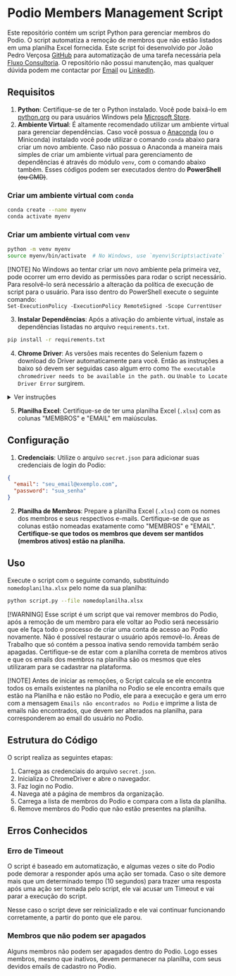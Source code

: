 # Podio Members Management Script

Este repositório contém um script Python para gerenciar membros do Podio. O script automatiza a remoção de membros que não estão listados em uma planilha Excel fornecida. Este script foi desenvolvido por João Pedro Verçosa [GitHub](github.com/JPVercosa) para automatização de uma tarefa necessária pela [Fluxo Consultoria](https://fluxoconsultoria.poli.ufrj.br/). O repositório não possui manutenção, mas qualquer dúvida podem me contactar por [Email](mailto:jpkvqvercosa@gmail.com) ou [LinkedIn](https://www.linkedin.com/in/jpvercosa/).

## Requisitos

1. **Python**: Certifique-se de ter o Python instalado. Você pode baixá-lo em [python.org](https://www.python.org/) ou para usuários Windows pela [Microsoft Store](https://apps.microsoft.com/detail/9pjpw5ldxlz5?hl=pt-br&gl=BR).
2. **Ambiente Virtual**: É altamente recomendado utilizar um ambiente virtual para gerenciar dependências. Caso você possua o [Anaconda](https://www.anaconda.com/) (ou o Miniconda) instalado você pode utilizar o comando `conda` abaixo para criar um novo ambiente. Caso não possua o Anaconda a maneira mais simples de criar um ambiente virtual para gerenciamento de dependências é através do módulo `venv`, com o comando abaixo também. Esses códigos podem ser executados dentro do **PowerShell** ~~(ou CMD)~~.

### Criar um ambiente virtual com `conda`

```bash
conda create --name myenv
conda activate myenv
```

### Criar um ambiente virtual com `venv`

```bash
python -m venv myenv
source myenv/bin/activate  # No Windows, use `myenv\Scripts\activate`
```

[!NOTE]
No Windows ao tentar criar um novo ambiente pela primeira vez, pode ocorrer um erro devido as permissões para rodar o script necessário. Para resolvê-lo será necessário a alteração da política de execução de script para o usuário. Para isso dentro do PowerShell execute o seguinte comando: </br> `Set-ExecutionPolicy -ExecutionPolicy RemoteSigned -Scope CurrentUser`

3. **Instalar Dependências**: Após a ativação do ambiente virtual, instale as dependências listadas no arquivo `requirements.txt`.

```bash
pip install -r requirements.txt
```

4. **Chrome Driver**: As versões mais recentes do Selenium fazem o download do Driver automaticamente para você. Então as instruções a baixo só devem ser seguidas caso algum erro como `The executable chromedriver needs to be available in the path.` ou `Unable to Locate Driver Error` surgirem.

<details>
  <summary>Ver instruções</summary>
  
O Selenium requer o ChromeDriver para controlar o navegador Chrome. Baixe o ChromeDriver compatível com sua versão do Chrome em [sites.google.com/chromium.org/driver](https://sites.google.com/chromium.org/driver). Para descobrir a sua versão atual do GoogleChrome abra uma nova guia e digite `chrome://version/`. Para versões mais atuais do chrome (115.X.XXXX.XXX+) é possível encontrar o link para Download (aqui)[https://googlechromelabs.github.io/chrome-for-testing/] procure por Stable e copie e cole a URL em uma nova guia de acordo com a sua plataforma (para Windows normalmente opte por escolher a `win64`) para versões mais antigas do Chrome procure pela sua versão [aqui](https://sites.google.com/chromium.org/driver/downloads).

O download será feito em uma pasta compactada. Abra a pasta compactada e coloque o executável no diretório junto do código e tente executar o script. Caso ainda não funcione será necessário adicionar o caminho do executável ao PATH do seu sistema.

#### Usuários Windows

Para isso na Barra de Pesquisa do Windows pesquise por Variáveis de Ambientes, e selecione a opção `Editar as Variáveis de Ambiente do Sistema`, caso tenha permissões de Administrador, ou `Editar as Variáveis de Ambiente da sua Conta` caso contrário. Clique em `Variáveis de Ambiente`. Selecione a Variável com nome `Path` e clique em `Editar`. Clique em `Novo` e adicione o caminho do executável do ChromeDriver. Não se esqueça de fazer a descompactação da pasta para algum diretório. Após isso clique em `OK` e feche todas as janelas.

#### Usuários Linux

Para isso abra um terminal e digite o seguinte comando:

```bash
export PATH=$PATH:/path/to/chromedriver
```

Substituindo `/path/to/chromedriver` pelo caminho do executável do ChromeDriver.

Para tornar essa mudança permanente adicione rode o código abaixo e reinicie o terminal.

```bash
echo 'export PATH=$PATH:/path/to/chromedriver' >> ~/.bash_profile
source ~/.bash_profile
```

Novamente substituindo pelo local em que se encontra o arquivo `chromedriver.exe`.

#### Usuários MacOS

Para isso abra um terminal e digite o seguinte comando:

```bash
export PATH=$PATH:/path/to/chromedriver
```

Substituindo `/path/to/chromedriver` pelo caminho do executável do ChromeDriver. Para tornar essa mudança permanente utilize o código:

```bash
echo 'export PATH=$PATH:/path/to/chromedriver' >> ~/.bash_profile
source ~/.bash_profile
```

</details>

5. **Planilha Excel**: Certifique-se de ter uma planilha Excel (`.xlsx`) com as colunas "MEMBROS" e "EMAIL" em maiúsculas.

## Configuração

1. **Credenciais**: Utilize o arquivo `secret.json` para adicionar suas credenciais de login do Podio:

```json
{
  "email": "seu_email@exemplo.com",
  "password": "sua_senha"
}
```

2. **Planilha de Membros**: Prepare a planilha Excel (`.xlsx`) com os nomes dos membros e seus respectivos e-mails. Certifique-se de que as colunas estão nomeadas exatamente como "MEMBROS" e "EMAIL". **Certifique-se que todos os membros que devem ser mantidos (membros ativos) estão na planilha.**

## Uso

Execute o script com o seguinte comando, substituindo `nomedoplanilha.xlsx` pelo nome da sua planilha:

```bash
python script.py --file nomedoplanilha.xlsx
```

[!WARNING]
Esse script é um script que vai remover membros do Podio, após a remoção de um membro para ele voltar ao Podio será necessário que ele faça todo o processo de criar uma conta de acesso ao Podio novamente. Não é possível restaurar o usuário após removê-lo. Áreas de Trabalho que só contém a pessoa inativa sendo removida também serão apagadas. Certifique-se de estar com a planilha correta de membros ativos e que os emails dos membros na planilha são os mesmos que eles utilizaram para se cadastrar na plataforma.

[!NOTE]
Antes de iniciar as remoções, o Script calcula se ele encontra todos os emails existentes na planilha no Podio se ele encontra emails que estão na Planilha e não estão no Podio, ele para a execução e gera um erro com a mensagem `Emails não encontrados no Podio` e imprime a lista de emails não encontrados, que devem ser alterados na planilha, para corresponderem ao email do usuário no Podio.

## Estrutura do Código

O script realiza as seguintes etapas:

1. Carrega as credenciais do arquivo `secret.json`.
2. Inicializa o ChromeDriver e abre o navegador.
3. Faz login no Podio.
4. Navega até a página de membros da organização.
5. Carrega a lista de membros do Podio e compara com a lista da planilha.
6. Remove membros do Podio que não estão presentes na planilha.

## Erros Conhecidos

### Erro de Timeout

O script é baseado em automatização, e algumas vezes o site do Podio pode demorar a responder após uma ação ser tomada. Caso o site demore mais que um determinado tempo (10 segundos) para trazer uma resposta após uma ação ser tomada pelo script, ele vai acusar um Timeout e vai parar a execução do script.

Nesse caso o script deve ser reinicializado e ele vai continuar funcionando corretamente, a partir do ponto que ele parou.

### Membros que não podem ser apagados

Alguns membros não podem ser apagados dentro do Podio. Logo esses membros, mesmo que inativos, devem permanecer na planilha, com seus devidos emails de cadastro no Podio.
